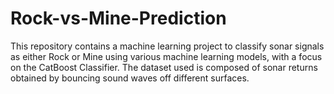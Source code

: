 # Rock-vs-Mine-Prediction
This repository contains a machine learning project to classify sonar signals as either Rock or Mine using various machine learning models, with a focus on the CatBoost Classifier. The dataset used is composed of sonar returns obtained by bouncing sound waves off different surfaces.
